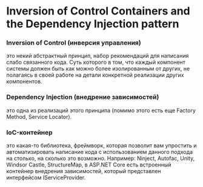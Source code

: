 # Inversion of Control Containers and the Dependency Injection pattern

### Inversion of Control \(инверсия управления\)

это некий абстрактный принцип, набор рекомендаций для написания слабо связанного кода. Суть которого в том, что каждый компонент системы должен быть как можно более изолированным от других, не полагаясь в своей работе на детали конкретной реализации других компонентов. 

### Dependency Injection \(внедрение зависимостей\) 

это одна из реализаций этого принципа \(помимо этого есть еще Factory Method, Service Locator\). 

### IoC-контейнер

это какая-то библиотека, фреймворк, которая позволит вам упростить и автоматизировать написание кода с использованием данного подхода на столько, на сколько это возможно. Например: Ninject, Autofac, Unity, Windsor Castle, StructureMap, в ASP.NET Core есть встроенный контейнер внедрения зависимостей, который представлен интерфейсом IServiceProvider.

